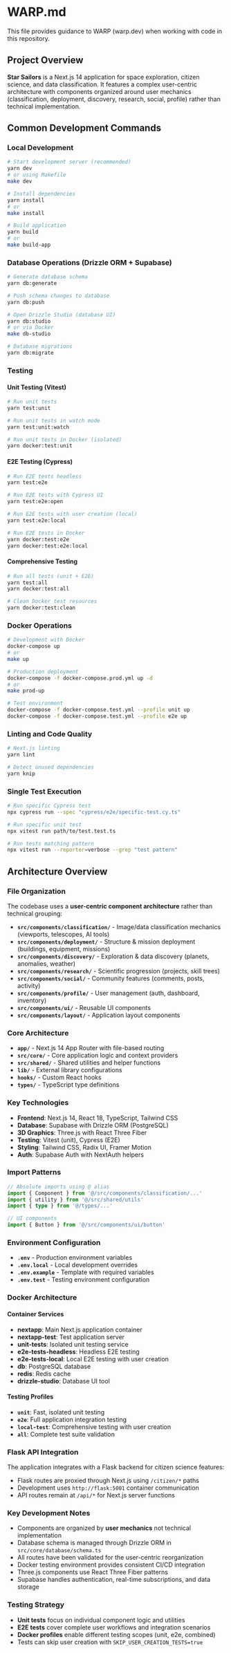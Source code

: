# WARP.md

This file provides guidance to WARP (warp.dev) when working with code in this repository.

## Project Overview

**Star Sailors** is a Next.js 14 application for space exploration, citizen science, and data classification. It features a complex user-centric architecture with components organized around user mechanics (classification, deployment, discovery, research, social, profile) rather than technical implementation.

## Common Development Commands

### Local Development
```bash
# Start development server (recommended)
yarn dev
# or using Makefile
make dev

# Install dependencies
yarn install
# or
make install

# Build application
yarn build
# or
make build-app
```

### Database Operations (Drizzle ORM + Supabase)
```bash
# Generate database schema
yarn db:generate

# Push schema changes to database
yarn db:push

# Open Drizzle Studio (database UI)
yarn db:studio
# or via Docker
make db-studio

# Database migrations
yarn db:migrate
```

### Testing

#### Unit Testing (Vitest)
```bash
# Run unit tests
yarn test:unit

# Run unit tests in watch mode
yarn test:unit:watch

# Run unit tests in Docker (isolated)
yarn docker:test:unit
```

#### E2E Testing (Cypress)
```bash
# Run E2E tests headless
yarn test:e2e

# Run E2E tests with Cypress UI
yarn test:e2e:open

# Run E2E tests with user creation (local)
yarn test:e2e:local

# Run E2E tests in Docker
yarn docker:test:e2e
yarn docker:test:e2e:local
```

#### Comprehensive Testing
```bash
# Run all tests (unit + E2E)
yarn test:all
yarn docker:test:all

# Clean Docker test resources
yarn docker:test:clean
```

### Docker Operations
```bash
# Development with Docker
docker-compose up
# or
make up

# Production deployment
docker-compose -f docker-compose.prod.yml up -d
# or
make prod-up

# Test environment
docker-compose -f docker-compose.test.yml --profile unit up
docker-compose -f docker-compose.test.yml --profile e2e up
```

### Linting and Code Quality
```bash
# Next.js linting
yarn lint

# Detect unused dependencies
yarn knip
```

### Single Test Execution
```bash
# Run specific Cypress test
npx cypress run --spec "cypress/e2e/specific-test.cy.ts"

# Run specific unit test
npx vitest run path/to/test.test.ts

# Run tests matching pattern
npx vitest run --reporter=verbose --grep "test pattern"
```

## Architecture Overview

### File Organization
The codebase uses a **user-centric component architecture** rather than technical grouping:

- **`src/components/classification/`** - Image/data classification mechanics (viewports, telescopes, AI tools)
- **`src/components/deployment/`** - Structure & mission deployment (buildings, equipment, missions)
- **`src/components/discovery/`** - Exploration & data discovery (planets, anomalies, weather)
- **`src/components/research/`** - Scientific progression (projects, skill trees)
- **`src/components/social/`** - Community features (comments, posts, activity)
- **`src/components/profile/`** - User management (auth, dashboard, inventory)
- **`src/components/ui/`** - Reusable UI components
- **`src/components/layout/`** - Application layout components

### Core Architecture
- **`app/`** - Next.js 14 App Router with file-based routing
- **`src/core/`** - Core application logic and context providers
- **`src/shared/`** - Shared utilities and helper functions
- **`lib/`** - External library configurations
- **`hooks/`** - Custom React hooks
- **`types/`** - TypeScript type definitions

### Key Technologies
- **Frontend**: Next.js 14, React 18, TypeScript, Tailwind CSS
- **Database**: Supabase with Drizzle ORM (PostgreSQL)
- **3D Graphics**: Three.js with React Three Fiber
- **Testing**: Vitest (unit), Cypress (E2E)
- **Styling**: Tailwind CSS, Radix UI, Framer Motion
- **Auth**: Supabase Auth with NextAuth helpers

### Import Patterns
```typescript
// Absolute imports using @ alias
import { Component } from '@/src/components/classification/...'
import { utility } from '@/src/shared/utils'
import { type } from '@/types/...'

// UI components
import { Button } from '@/src/components/ui/button'
```

### Environment Configuration
- **`.env`** - Production environment variables
- **`.env.local`** - Local development overrides
- **`.env.example`** - Template with required variables
- **`.env.test`** - Testing environment configuration

### Docker Architecture

#### Container Services
- **nextapp**: Main Next.js application container
- **nextapp-test**: Test application server
- **unit-tests**: Isolated unit testing service
- **e2e-tests-headless**: Headless E2E testing
- **e2e-tests-local**: Local E2E testing with user creation
- **db**: PostgreSQL database
- **redis**: Redis cache
- **drizzle-studio**: Database UI tool

#### Testing Profiles
- **`unit`**: Fast, isolated unit testing
- **`e2e`**: Full application integration testing
- **`local-test`**: Comprehensive testing with user creation
- **`all`**: Complete test suite validation

### Flask API Integration
The application integrates with a Flask backend for citizen science features:
- Flask routes are proxied through Next.js using `/citizen/*` paths
- Development uses `http://flask:5001` container communication
- API routes remain at `/api/*` for Next.js server functions

### Key Development Notes
- Components are organized by **user mechanics** not technical implementation
- Database schema is managed through Drizzle ORM in `src/core/database/schema.ts`
- All routes have been validated for the user-centric reorganization
- Docker testing environment provides consistent CI/CD integration
- Three.js components use React Three Fiber patterns
- Supabase handles authentication, real-time subscriptions, and data storage

### Testing Strategy
- **Unit tests** focus on individual component logic and utilities
- **E2E tests** cover complete user workflows and integration scenarios
- **Docker profiles** enable different testing scopes (unit, e2e, combined)
- Tests can skip user creation with `SKIP_USER_CREATION_TESTS=true`
